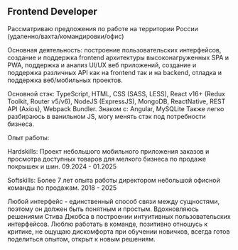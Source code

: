 ## Frontend Developer

Рассматриваю предложения по работе на территории России (удаленно/вахта/командировки/офис)

Основная деятельность: построение пользовательских интерфейсов, создание и поддержка frontend архитектуры высоконагруженных SPA и PWA, поддержка и анализ UI/UX веб приложений, создание и поддержка различных API как на frontend так и на backend, отладка и поддержка веб/мобильных проектов.

Основной стэк: TypeScript, HTML, CSS (SASS, LESS), React v16+ (Redux Toolkit, Router v5/v6), NodeJS (ExpressJS), MongoDB, ReactNative, REST API (Axios), Webpack Bundler.
Знаком с: Angular, MySQLite 
Также легко разбираюсь в ванильном JS, могу менять стэк под потребности бизнеса.

Опыт работы: 

Hardskills: Проект небольшого мобильного приложения заказов и просмотра доступных товаров для мелкого бизнеса по продаже покрышек и шин. 09.2024 - 01.2025

Softskills: Более 7 лет опыта работы директором небольшой офисной команды по продажам. 2018 - 2025

Любой интерфейс - единственный способ связи между сущностями, поэтому он должен быть понятным и простым. Вдохновляюсь решениями Стива Джобса в построении интуитивных пользовательских интерфейсов. 
Люблю работать в команде, позитивно отношусь к критике, не ощущаю дискомфорта при обучении новичков, всегда готов поделиться опытом, открыт к новым решениям.
